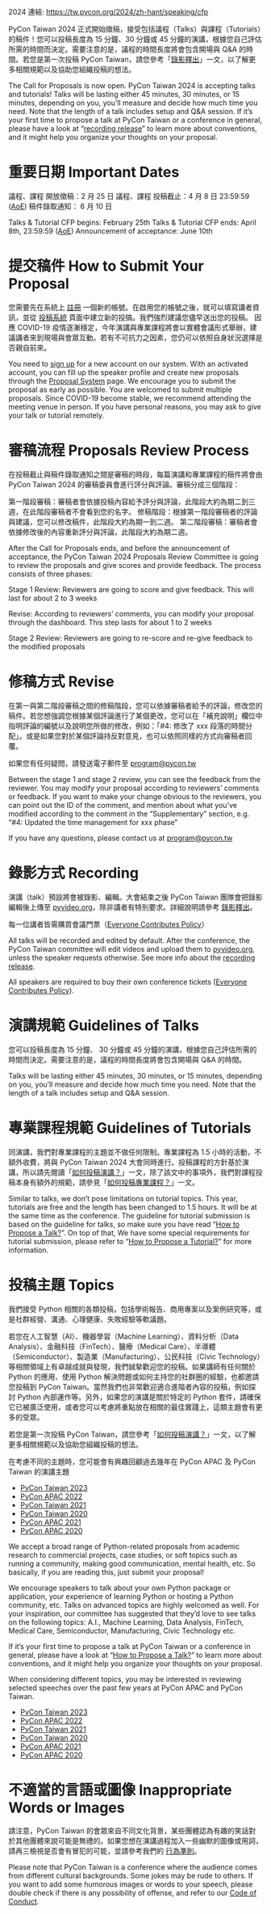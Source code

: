 2024 連結: https://tw.pycon.org/2024/zh-hant/speaking/cfp

PyCon Taiwan 2024 正式開始徵稿，接受包括議程（Talks）與課程（Tutorials）的稿件！您可以投稿長度為 15 分鐘、30 分鐘或 45 分鐘的演講，根據您自己評估所需的時間而決定。需要注意的是，議程的時間長度將會包含開場與 Q&A 的時間。若您是第一次投稿 PyCon Taiwan，請您參考「[錄影釋出](https://tw.pycon.org/2024/zh-hant/speaking/recording)」一文，以了解更多相關規範以及協助您組織投稿的想法。

The Call for Proposals is now open. PyCon Taiwan 2024 is accepting talks and tutorials! Talks will be lasting either 45 minutes, 30 minutes, or 15 minutes, depending on you, you’ll measure and decide how much time you need. Note that the length of a talk includes setup and Q&A session. If it’s your first time to propose a talk at PyCon Taiwan or a conference in general, please have a look at “[recording release](https://tw.pycon.org/2024/en-us/speaking/recording)” to learn more about conventions, and it might help you organize your thoughts on your proposal.

# 重要日期 Important Dates
議程、課程 開放徵稿：2 月 25 日
議程、課程 投稿截止：4 月 8 日 23:59:59 ([AoE](https://www.timeanddate.com/worldclock/converter.html?iso=20240409T115900&p1=tz_aoe&p2=241&p3=1440))
稿件錄取通知： 6 月 10 日

Talks & Tutorial CFP begins: February 25th
Talks & Tutorial CFP ends: April 8th, 23:59:59 ([AoE](https://www.timeanddate.com/worldclock/converter.html?iso=20240409T115900&p1=tz_aoe&p2=241&p3=1440))
Announcement of acceptance: June 10th


# 提交稿件 How to Submit Your Proposal
您需要先在系統上 [註冊](https://tw.pycon.org/prs/zh-hant/accounts/login) 一個新的帳號。在啟用您的帳號之後，就可以填寫講者資訊，並從 [投稿系統](https://tw.pycon.org/prs/zh-hant/dashboard) 頁面中建立新的投搞。我們強烈建議您儘早送出您的投稿。
因應 COVID-19 疫情逐漸穩定，今年演講與專業課程將會以實體會議形式舉辦，建議講者來到現場與會眾互動。若有不可抗力之因素，您仍可以依照自身狀況選擇是否親自前來。

You need to [sign up](https://tw.pycon.org/prs/en-us/accounts/login) for a new account on our system. With an activated account, you can fill up the speaker profile and create new proposals through the [Proposal System](https://tw.pycon.org/prs/en-us/dashboard) page.
We encourage you to submit the proposal as early as possible. You are welcomed to submit multiple proposals.
Since COVID-19 become stable, we recommend attending the meeting venue in person. If you have personal reasons, you may ask to give your talk or tutorial remotely.

# 審稿流程 Proposals Review Process
在投稿截止與稿件錄取通知之間是審稿的時段，每篇演講和專業課程的稿件將會由 PyCon Taiwan 2024 的審稿委員會進行評分與評論。審稿分成三個階段：

第一階段審稿：審稿者會依據投稿內容給予評分與評論，此階段大約為期二到三週，在此階段審稿者不會看到您的名字。
修稿階段：根據第一階段審稿者的評論與建議，您可以修改稿件，此階段大約為期一到二週。
第二階段審稿：審稿者會依據修改後的內容重新評分與評論，此階段大約為期二週。

After the Call for Proposals ends, and before the announcement of acceptance, the PyCon Taiwan 2024 Proposals Review Committee is going to review the proposals and give scores and provide feedback. The process consists of three phases:

Stage 1 Review: Reviewers are going to score and give feedback. This will last for about 2 to 3 weeks

Revise: According to reviewers’ comments, you can modify your proposal through the dashboard. This step lasts for about 1 to 2 weeks

Stage 2 Review: Reviewers are going to re-score and re-give feedback to the modified proposals


# 修稿方式 Revise
在第一與第二階段審稿之間的修稿階段，您可以依據審稿者給予的評論，修改您的稿件。若您想強調您根據某個評論進行了某個更改，您可以在「補充說明」欄位中指明評論的編號以及說明您所做的修改，例如：「#4: 修改了 xxx 段落的時間分配」。或是如果您對於某個評論持反對意見，也可以依照同樣的方式向審稿者回覆。

如果您有任何疑問，請發送電子郵件至 program@pycon.tw

Between the stage 1 and stage 2 review, you can see the feedback from the reviewer. You may modify your proposal according to reviewers’ comments or feedback. If you want to make your change obvious to the reviewers, you can point out the ID of the comment, and mention about what you’ve modified according to the comment in the “Supplementary” section, e.g. “#4: Updated the time management for xxx phase”

If you have any questions, please contact us at program@pycon.tw


# 錄影方式 Recording
演講（talk）預設將會被錄影、編輯。大會結束之後 PyCon Taiwan 團隊會把錄影編輯後上傳至 [pyvideo.org](https://pyvideo.org/)，除非講者有特別要求。詳細說明請參考 [錄影釋出](https://tw.pycon.org/2024/zh-hant/speaking/recording)。

每一位講者皆需購買會議門票（[Everyone Contributes Policy](https://pyfound.blogspot.com/2017/10/psfs-october-board-meeting.html)）

All talks will be recorded and edited by default. After the conference, the PyCon Taiwan committee will edit videos and upload them to [pyvideo.org](https://pyvideo.org/), unless the speaker requests otherwise. See more info about the [recording release](https://tw.pycon.org/2024/en-us/speaking/recording).

All speakers are required to buy their own conference tickets ([Everyone Contributes Policy](https://pyfound.blogspot.com/2017/10/psfs-october-board-meeting.html)).


# 演講規範 Guidelines of Talks
您可以投稿長度為 15 分鐘、 30 分鐘或 45 分鐘的演講，根據您自己評估所需的時間而決定。需要注意的是，議程的時間長度將會包含開場與 Q&A 的時間。

Talks will be lasting either 45 minutes, 30 minutes, or 15 minutes, depending on you, you’ll measure and decide how much time you need. Note that the length of a talk includes setup and Q&A session.


# 專業課程規範 Guidelines of Tutorials
同演講，我們對專業課程的主題並不做任何限制。專業課程為 1.5 小時的活動，不額外收費，將與 PyCon Taiwan 2024 大會同時進行。投稿課程的方針基於演講，所以請先閱讀「[如何投稿演講？](https://tw.pycon.org/2024/zh-hant/speaking/talk)」一文，除了該文中的事項外，我們對課程投稿本身有額外的規範，請參見「[如何投稿專業課程？](https://tw.pycon.org/2024/zh-hant/speaking/tutorial)」一文。

Similar to talks, we don’t pose limitations on tutorial topics. This year, tutorials are free and the length has been changed to 1.5 hours. It will be at the same time as the conference. The guideline for tutorial submission is based on the guideline for talks, so make sure you have read “[How to Propose a Talk?](https://tw.pycon.org/2024/en-us/speaking/talk)”. On top of that, We have some special requirements for tutorial submission, please refer to “[How to Propose a Tutorial?](https://tw.pycon.org/2024/en-us/speaking/tutorial)” for more information.


# 投稿主題 Topics
我們接受 Python 相關的各類投稿，包括學術報告、商用專案以及案例研究等，或是社群經營、溝通、心理健康、失敗經驗等軟議題。

若您在人工智慧（AI）、機器學習（Machine Learning）、資料分析（Data Analysis）、金融科技（FinTech）、醫療（Medical Care）、半導體（Semiconductor）、製造業（Manufacturing）、公民科技（Civic Technology）等相關領域上有卓越成就與發現，我們誠摯歡迎您的投稿。如果講師有任何關於 Python 的應用、使用 Python 解決問題或如何主持您的社群圈的經驗，也都邀請您投稿到 PyCon Taiwan。當然我們也非常歡迎適合進階者內容的投稿，例如探討 Python 內部運作等。另外，如果您的演講是關於特定的 Python 套件，請確保它已被廣泛使用，或者您可以考慮將重點放在相關的最佳實踐上，這類主題會有更多的受眾。

若您是第一次投稿 PyCon Taiwan，請您參考「[如何投稿演講？](https://tw.pycon.org/2024/zh-hant/speaking/talk)」一文，以了解更多相關規範以及協助您組織投稿的想法。

在考慮不同的主題時，您可能會有興趣回顧過去幾年在 PyCon APAC 及 PyCon Taiwan 的演講主題
- [PyCon Taiwan 2023](https://tw.pycon.org/2023/zh-hant/conference/schedule/)
- [PyCon APAC 2022](https://tw.pycon.org/2022/zh-hant/conference/schedule)
- [PyCon Taiwan 2021](https://tw.pycon.org/2021/zh-hant/conference/schedule/)
- [PyCon Taiwan 2020](https://tw.pycon.org/2020/zh-hant/conference/schedule/)
- [PyCon APAC 2021](https://th.pycon.org/pages/schedule)
- [PyCon APAC 2020](https://pycon.my/pycon-apac-2020-conference-talks/)

We accept a broad range of Python-related proposals from academic research to commercial projects, case studies, or soft topics such as running a community, making good communication, mental health, etc. So basically, if you are reading this, just submit your proposal!

We encourage speakers to talk about your own Python package or application, your experience of learning Python or hosting a Python community, etc. Talks on advanced topics are highly welcomed as well. For your inspiration, our committee has suggested that they’d love to see talks on the following topics: A.I., Machine Learning, Data Analysis, FinTech, Medical Care, Semiconductor, Manufacturing, Civic Technology etc.

If it’s your first time to propose a talk at PyCon Taiwan or a conference in general, please have a look at “[How to Propose a Talk?](https://tw.pycon.org/2024/en-us/speaking/talk)” to learn more about conventions, and it might help you organize your thoughts on your proposal.

When considering different topics, you may be interested in reviewing selected speeches over the past few years at PyCon APAC and PyCon Taiwan.
- [PyCon Taiwan 2023](https://tw.pycon.org/2023/en-us/conference/schedule/)
- [PyCon APAC 2022](https://tw.pycon.org/2022/en-us/conference/schedule)
- [PyCon Taiwan 2021](https://tw.pycon.org/2021/en-us/conference/schedule/)
- [PyCon Taiwan 2020](https://tw.pycon.org/2020/en-us/conference/schedule/)
- [PyCon APAC 2021](https://th.pycon.org/pages/schedule)
- [PyCon APAC 2020](https://pycon.my/pycon-apac-2020-conference-talks/)



# 不適當的言語或圖像 Inappropriate Words or Images
請注意，PyCon Taiwan 的會眾來自不同文化背景，某些團體認為有趣的笑話對於其他團體來說可能是無禮的。如果您想在演講過程加入一些幽默的圖像或用詞，請再三檢視是否會有冒犯的可能，並請參考我們的 [行為準則](https://tw.pycon.org/2024/zh-hant/about/code-of-conduct)。

Please note that PyCon Taiwan  is a conference where the audience comes from different cultural backgrounds. Some jokes may be rude to others. If you want to add some humorous images or words to your speech, please double check if there is any possibility of offense, and refer to our [Code of Conduct](https://tw.pycon.org/2024/en-us/about/code-of-conduct).
